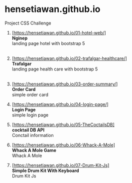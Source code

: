 # hensetiawan.github.io

Project CSS Challenge

1. [https://hensetiawan.github.io/01-hotel-web/]  
   **Nginep**  
    landing page hotel with bootstrap 5  
   <br/>

2. [https://hensetiawan.github.io/02-trafalgar-healthcare/]  
   **Trafalgar**  
    landing page health care with bootstrap 5  
   <br/>

3. [https://hensetiawan.github.io/03-order-summary/]  
   **Order Card**  
    simple order card
   <br/>
4. [https://hensetiawan.github.io/04-login-page/]  
   **Login Page**  
   simple login page
   <br/>

5. [https://hensetiawan.github.io/05-TheCoctailsDB]  
   **cocktail DB API**  
   Conctail information
   <br/>

6. [https://hensetiawan.github.io/06-Whack-A-Mole]  
   **Whack A Mole Game**  
   Whack A Mole
   <br/>

7. [https://hensetiawan.github.io/07-Drum-Kit-Js]  
   **Simple Drum Kit With Keyboard**  
   Drum Kit Js
   <br/>
